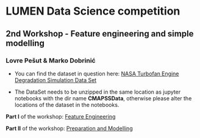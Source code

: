 # LUMEN Data Science competition

## 2nd Workshop - Feature engineering and simple modelling

### Lovre Pešut & Marko Dobrinić

- You can find the dataset in question here: [NASA Turbofan Engine Degradation Simulation Data Set](https://ti.arc.nasa.gov/tech/dash/groups/pcoe/prognostic-data-repository/) 

- The DataSet needs to be unzipped in the same location as jupyter notebooks with the dir name **CMAPSSData**, otherwise please alter the locations of the dataset in the notebooks.


**Part I** of the workshop: [Feature Engineering](./TurboFanPredictiveMaintenanceFeatureEngineering.ipynb')

**Part II** of the workshop: [Preparation and Modelling](./TurboFanPredictiveMaintenancePreparationAndModelling.ipynb')